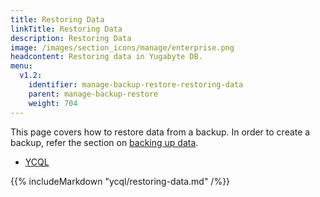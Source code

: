 ```yaml
---
title: Restoring Data
linkTitle: Restoring Data
description: Restoring Data
image: /images/section_icons/manage/enterprise.png
headcontent: Restoring data in Yugabyte DB.
menu:
  v1.2:
    identifier: manage-backup-restore-restoring-data
    parent: manage-backup-restore
    weight: 704
---
```


This page covers how to restore data from a backup. In order to create a backup, refer the section on [backing up data](/manage/backup-restore/backing-up-data/).

<ul class="nav nav-tabs nav-tabs-yb">
  <li>
    <a href="#cassandra" class="nav-link active" id="cassandra-tab" data-toggle="tab" role="tab" aria-controls="cassandra" aria-selected="true">
      <i class="icon-cassandra" aria-hidden="true"></i>
      YCQL
    </a>
  </li>
</ul>

<div class="tab-content">
  <div id="cassandra" class="tab-pane fade show active" role="tabpanel" aria-labelledby="cassandra-tab">
    {{% includeMarkdown "ycql/restoring-data.md" /%}}
  </div>
</div>


